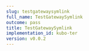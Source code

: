 ```yaml
---
slug: testgatewaysymlink
full_name: TestGatewaySymlink
outcome: pass
title: TestGatewaySymlink
implementation_id: kubo-ter
version: v0.0.2
---
```



